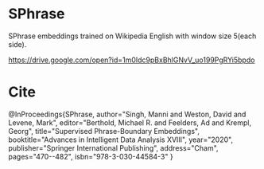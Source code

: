 # SPhrase
SPhrase embeddings trained on Wikipedia English with window size 5(each side).

https://drive.google.com/open?id=1m0Idc9pBxBhlGNvV_uo199PgRYi5bpdo

# Cite

@InProceedings{SPhrase,
author="Singh, Manni
and Weston, David
and Levene, Mark",
editor="Berthold, Michael R.
and Feelders, Ad
and Krempl, Georg",
title="Supervised Phrase-Boundary Embeddings",
booktitle="Advances in Intelligent Data Analysis XVIII",
year="2020",
publisher="Springer International Publishing",
address="Cham",
pages="470--482",
isbn="978-3-030-44584-3"
}


